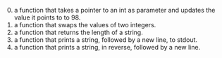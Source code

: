 0.  a function that takes a pointer to an int as parameter and updates the value it points to to 98.
1. a function that swaps the values of two integers.
2.  a function that returns the length of a string.
3. a function that prints a string, followed by a new line, to stdout.
4.  a function that prints a string, in reverse, followed by a new line.
